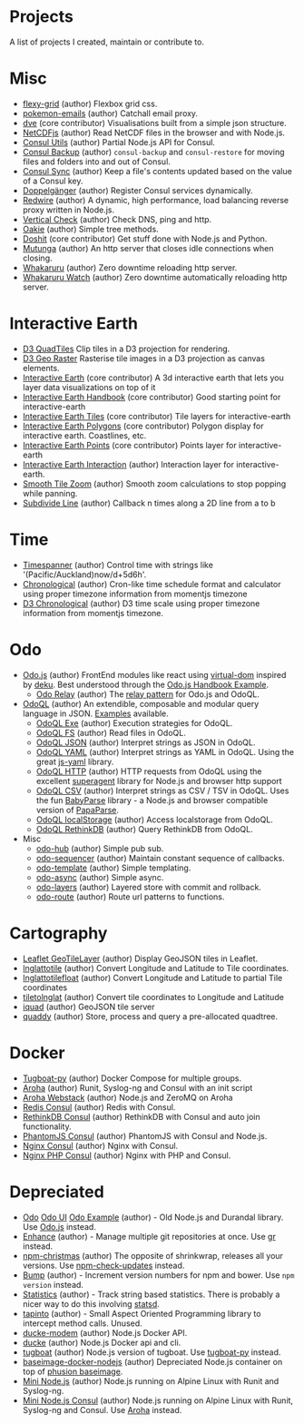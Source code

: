 # Projects

A list of projects I created, maintain or contribute to.

# Misc
- [flexy-grid](https://github.com/odojs/flexy-grid) (author) Flexbox grid css.
- [pokemon-emails](https://github.com/odojs/pokemon-emails) (author) Catchall email proxy.
- [dve](https://github.com/metocean/dve) (core contributor) Visualisations built from a simple json structure.
- [NetCDFjs](https://github.com/metocean/netcdfjs) (author) Read NetCDF files in the browser and with Node.js.
- [Consul Utils](https://github.com/metocean/consul-utils) (author) Partial Node.js API for Consul.
- [Consul Backup](https://github.com/metocean/consul-backup) (author) `consul-backup` and `consul-restore` for moving files and folders into and out of Consul.
- [Consul Sync](https://github.com/metocean/consul-sync) (author) Keep a file's contents updated based on the value of a Consul key.
- [Doppelgänger](https://github.com/metocean/doppelganger) (author) Register Consul services dynamically.
- [Redwire](https://github.com/metocean/redwire) (author) A dynamic, high performance, load balancing reverse proxy written in Node.js.
- [Vertical Check](https://github.com/metocean/verticalcheck) (author) Check DNS, ping and http.
- [Oakie](https://github.com/tcoats/oakie) (author) Simple tree methods.
- [Doshit](https://github.com/metocean/doshit) (core contributor) Get stuff done with Node.js and Python.
- [Mutunga](https://github.com/metocean/http-mutunga) (author) An http server that closes idle connections when closing.
- [Whakaruru](https://github.com/metocean/whakaruru) (author) Zero downtime reloading http server.
- [Whakaruru Watch](https://github.com/metocean/whakaruru-watch) (author) Zero downtime automatically reloading http server.

# Interactive Earth
- [D3 QuadTiles](https://github.com/metocean/d3-quadtiles) Clip tiles in a D3 projection for rendering.
- [D3 Geo Raster](https://github.com/metocean/d3-geo-raster) Rasterise tile images in a D3 projection as canvas elements.
- [Interactive Earth](https://github.com/metocean/interactive-earth) (core contributor) A 3d interactive earth that lets you layer data visualizations on top of it
- [Interactive Earth Handbook](https://github.com/metocean/interactive-earth-handbook) (core contributor) Good starting point for interactive-earth
- [Interactive Earth Tiles](https://github.com/metocean/interactive-earth-tiles) (core contributor) Tile layers for interactive-earth
- [Interactive Earth Polygons](https://github.com/metocean/interactive-earth-polygons) (core contributor) Polygon display for interactive earth. Coastlines, etc.
- [Interactive Earth Points](https://github.com/metocean/interactive-earth-points) (core contributor) Points layer for interactive-earth
- [Interactive Earth Interaction](https://github.com/metocean/interactive-earth-interaction) (author) Interaction layer for interactive-earth.
- [Smooth Tile Zoom](https://github.com/metocean/smoothtilezoom) (author) Smooth zoom calculations to stop popping while panning.
- [Subdivide Line](https://github.com/metocean/subdivideline) (author) Callback n times along a 2D line from a to b

# Time
- [Timespanner](https://github.com/metocean/timespanner) (author) Control time with strings like '(Pacific/Auckland)now/d+5d6h'.
- [Chronological](https://github.com/metocean/chronological) (author) Cron-like time schedule format and calculator using proper timezone information from momentjs timezone
- [D3 Chronological](https://github.com/metocean/d3-chronological) (author) D3 time scale using proper timezone information from momentjs timezone.

# Odo
- [Odo.js](https://github.com/odojs/odojs) (author) FrontEnd modules like react using [virtual-dom](https://github.com/Matt-Esch/virtual-dom) inspired by [deku](https://github.com/segmentid/deku/). Best understood through the [Odo.js Handbook Example](https://github.com/odojs/odojs-handbook).
  - [Odo Relay](https://github.com/odojs/odo-relay) (author) The [relay pattern](http://facebook.github.io/react/blog/2015/02/20/introducing-relay-and-graphql.html) for Odo.js and OdoQL.
- [OdoQL](https://github.com/odojs/odoql) (author) An extendible, composable and modular query language in JSON. [Examples](https://github.com/odojs/odoql/tree/master/examples) available.
  - [OdoQL Exe](https://github.com/odojs/odoql-exe) (author) Execution strategies for OdoQL.
  - [OdoQL FS](https://github.com/odojs/odoql-fs) (author) Read files in OdoQL.
  - [OdoQL JSON](https://github.com/odojs/odoql-json) (author) Interpret strings as JSON in OdoQL.
  - [OdoQL YAML](https://github.com/odojs/odoql-yaml) (author) Interpret strings as YAML in OdoQL. Using the great [js-yaml](https://github.com/nodeca/js-yaml) library.
  - [OdoQL HTTP](https://github.com/odojs/odoql-http) (author) HTTP requests from OdoQL using the excellent [superagent](https://github.com/visionmedia/superagent) library for Node.js and browser http support
  - [OdoQL CSV](https://github.com/odojs/odoql-csv) (author) Interpret strings as CSV / TSV in OdoQL. Uses the fun [BabyParse](https://github.com/Rich-Harris/BabyParse) library - a Node.js and browser compatible version of [PapaParse](http://papaparse.com/).
  - [OdoQL localStorage](https://github.com/odojs/odoql-localstorage) (author) Access localstorage from OdoQL.
  - [OdoQL RethinkDB](https://github.com/odojs/odoql-rethinkdb) (author) Query RethinkDB from OdoQL.
- Misc
  - [odo-hub](https://github.com/odojs/odo-hub) (author) Simple pub sub.
  - [odo-sequencer](https://github.com/odojs/odo-sequencer) (author) Maintain constant sequence of callbacks.
  - [odo-template](https://github.com/odojs/odo-template) (author) Simple templating.
  - [odo-async](https://github.com/odojs/odo-async) (author) Simple async.
  - [odo-layers](https://github.com/odojs/odo-layers) (author) Layered store with commit and rollback.
  - [odo-route](https://github.com/odojs/odo-route) (author) Route url patterns to functions.

# Cartography
- [Leaflet GeoTileLayer](https://github.com/metocean/leaflet-geotilelayer) (author) Display GeoJSON tiles in Leaflet.
- [lnglattotile](https://github.com/metocean/lnglattotile) (author) Convert Longitude and Latitude to Tile coordinates.
- [lnglattotilefloat](https://github.com/metocean/lnglattotilefloat) (author) Convert Longitude and Latitude to partial Tile coordinates
- [tiletolnglat](https://github.com/metocean/tiletolnglat) (author) Convert tile coordinates to Longitude and Latitude
- [iquad](https://github.com/metocean/iquad) (author) GeoJSON tile server
- [quaddy](https://github.com/metocean/quaddy) (author) Store, process and query a pre-allocated quadtree.

# Docker
- [Tugboat-py](https://github.com/metocean/tugboat-py) (author) Docker Compose for multiple groups.
- [Aroha](https://github.com/metocean/docker-aroha) (author) Runit, Syslog-ng and Consul with an init script
- [Aroha Webstack](https://github.com/metocean/docker-aroha-webstack) (author) Node.js and ZeroMQ on Aroha
- [Redis Consul](https://github.com/metocean/docker-redis-consul) (author) Redis with Consul.
- [RethinkDB Consul](https://github.com/metocean/docker-rethinkdb-consul) (author) RethinkDB with Consul and auto join functionality.
- [PhantomJS Consul](https://github.com/metocean/docker-phantomjs-consul) (author) PhantomJS with Consul and Node.js.
- [Nginx Consul](https://github.com/metocean/docker-nginx-consul) (author) Nginx with Consul.
- [Nginx PHP Consul](https://github.com/metocean/docker-nginx-php-consul) (author) Nginx with PHP and Consul.

# Depreciated
- [Odo](https://github.com/odojs/odo) [Odo UI](https://github.com/odojs/odo-ui) [Odo Example](https://github.com/odojs/odo-example) (author) - Old Node.js and Durandal library. Use [Odo.js](https://github.com/odojs/odojs) instead.
- [Enhance](https://github.com/odojs/enhance) (author) - Manage multiple git repositories at once. Use [gr](https://github.com/mixu/gr) instead.
- [npm-christmas](https://github.com/odojs/npm-christmas) (author) The opposite of shrinkwrap, releases all your versions. Use [npm-check-updates](https://www.npmjs.com/package/npm-check-updates) instead.
- [Bump](https://github.com/odojs/bump) (author) - Increment version numbers for npm and bower. Use `npm version` instead.
- [Statistics](https://github.com/odojs/odo-statistics) (author) - Track string based statistics. There is probably a nicer way to do this involving [statsd](https://github.com/etsy/statsd).
- [tapinto](https://github.com/odojs/tapinto) (author) - Small Aspect Oriented Programming library to intercept method calls. Unused.
- [ducke-modem](https://github.com/metocean/ducke-modem) (author) Node.js Docker API.
- [ducke](https://github.com/metocean/ducke) (author) Node.js Docker api and cli.
- [tugboat](https://github.com/metocean/tugboat) (author) Node.js version of tugboat. Use [tugboat-py](https://github.com/metocean/tugboat-py) instead.
- [baseimage-docker-nodejs](https://github.com/metocean/baseimage-docker-nodejs) (author) Depreciated Node.js container on top of [phusion baseimage](https://github.com/phusion/baseimage-docker).
- [Mini Node.js](https://github.com/metocean/docker-mini-nodejs) (author) Node.js running on Alpine Linux with Runit and Syslog-ng.
- [Mini Node.js Consul](https://github.com/metocean/docker-mini-nodejs-consul) (author) Node.js running on Alpine Linux with Runit, Syslog-ng and Consul. Use [Aroha](https://github.com/metocean/docker-aroha) instead.
